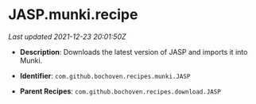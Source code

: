 # JASP.munki.recipe

_Last updated 2021-12-23 20:01:50Z_

- **Description**: Downloads the latest version of JASP and imports it into Munki.

- **Identifier**: `com.github.bochoven.recipes.munki.JASP`

- **Parent Recipes**: `com.github.bochoven.recipes.download.JASP`
